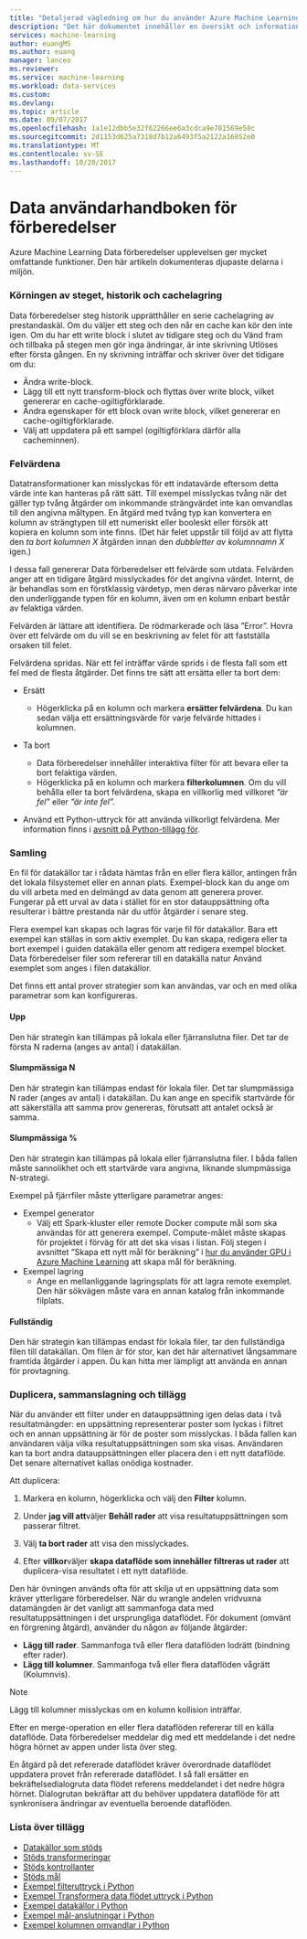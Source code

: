 ```yaml
---
title: "Detaljerad vägledning om hur du använder Azure Machine Learning Data förberedelser | Microsoft Docs"
description: "Det här dokumentet innehåller en översikt och information om hur du löser problem med Azure Machine Learning Data förberedelser"
services: machine-learning
author: euangMS
ms.author: euang
manager: lanceo
ms.reviewer: 
ms.service: machine-learning
ms.workload: data-services
ms.custom: 
ms.devlang: 
ms.topic: article
ms.date: 09/07/2017
ms.openlocfilehash: 1a1e12dbb5e32f62266ee6a3cdca9e781569e58c
ms.sourcegitcommit: 2d1153d625a7318d7b12a6493f5a2122a16052e0
ms.translationtype: MT
ms.contentlocale: sv-SE
ms.lasthandoff: 10/20/2017
---
```

# <a name="data-preparations-user-guide"></a>Data användarhandboken för förberedelser 
Azure Machine Learning Data förberedelser upplevelsen ger mycket omfattande funktioner. Den här artikeln dokumenteras djupaste delarna i miljön.

### <a name="step-execution-history-and-caching"></a>Körningen av steget, historik och cachelagring 
Data förberedelser steg historik upprätthåller en serie cachelagring av prestandaskäl. Om du väljer ett steg och den når en cache kan kör den inte igen. Om du har ett write block i slutet av tidigare steg och du Vänd fram och tillbaka på stegen men gör inga ändringar, är inte skrivning Utlöses efter första gången. En ny skrivning inträffar och skriver över det tidigare om du:

- Ändra write-block.
- Lägg till ett nytt transform-block och flyttas över write block, vilket genererar en cache-ogiltigförklarade.
- Ändra egenskaper för ett block ovan write block, vilket genererar en cache-ogiltigförklarade.
- Välj att uppdatera på ett sampel (ogiltigförklara därför alla cacheminnen).

### <a name="error-values"></a>Felvärdena

Datatransformationer kan misslyckas för ett indatavärde eftersom detta värde inte kan hanteras på rätt sätt. Till exempel misslyckas tvång när det gäller typ tvång åtgärder om inkommande strängvärdet inte kan omvandlas till den angivna måltypen. En åtgärd med tvång typ kan konvertera en kolumn av strängtypen till ett numeriskt eller booleskt eller försök att kopiera en kolumn som inte finns. (Det här felet uppstår till följd av att flytta den *ta bort kolumnen X* åtgärden innan den *dubbletter av kolumnnamn X* igen.)

I dessa fall genererar Data förberedelser ett felvärde som utdata. Felvärden anger att en tidigare åtgärd misslyckades för det angivna värdet. Internt, de är behandlas som en förstklassig värdetyp, men deras närvaro påverkar inte den underliggande typen för en kolumn, även om en kolumn enbart består av felaktiga värden.

Felvärden är lättare att identifiera. De rödmarkerade och läsa ”Error”. Hovra över ett felvärde om du vill se en beskrivning av felet för att fastställa orsaken till felet.

Felvärdena spridas. När ett fel inträffar värde sprids i de flesta fall som ett fel med de flesta åtgärder. Det finns tre sätt att ersätta eller ta bort dem:

* Ersätt
    -  Högerklicka på en kolumn och markera **ersätter felvärdena**. Du kan sedan välja ett ersättningsvärde för varje felvärde hittades i kolumnen.

* Ta bort
    - Data förberedelser innehåller interaktiva filter för att bevara eller ta bort felaktiga värden.
    - Högerklicka på en kolumn och markera **filterkolumnen**. Om du vill behålla eller ta bort felvärdena, skapa en villkorlig med villkoret *”är fel”* eller *”är inte fel”.*

* Använd ett Python-uttryck för att använda villkorligt felvärdena. Mer information finns i [avsnitt på Python-tillägg för](data-prep-python-extensibility-overview.md).

### <a name="sampling"></a>Samling
En fil för datakällor tar i rådata hämtas från en eller flera källor, antingen från det lokala filsystemet eller en annan plats. Exempel-block kan du ange om du vill arbeta med en delmängd av data genom att generera prover. Fungerar på ett urval av data i stället för en stor datauppsättning ofta resulterar i bättre prestanda när du utför åtgärder i senare steg.

Flera exempel kan skapas och lagras för varje fil för datakällor. Bara ett exempel kan ställas in som aktiv exemplet. Du kan skapa, redigera eller ta bort exempel i guiden datakälla eller genom att redigera exempel blocket. Data förberedelser filer som refererar till en datakälla natur Använd exemplet som anges i filen datakällor.

Det finns ett antal prover strategier som kan användas, var och en med olika parametrar som kan konfigureras.

#### <a name="top"></a>Upp
Den här strategin kan tillämpas på lokala eller fjärranslutna filer. Det tar de första N raderna (anges av antal) i datakällan.

#### <a name="random-n"></a>Slumpmässiga N 
Den här strategin kan tillämpas endast för lokala filer. Det tar slumpmässiga N rader (anges av antal) i datakällan. Du kan ange en specifik startvärde för att säkerställa att samma prov genereras, förutsatt att antalet också är samma.

#### <a name="random-"></a>Slumpmässiga % 
Den här strategin kan tillämpas på lokala eller fjärranslutna filer. I båda fallen måste sannolikhet och ett startvärde vara angivna, liknande slumpmässiga N-strategi.

Exempel på fjärrfiler måste ytterligare parametrar anges:

- Exempel generator 
  - Välj ett Spark-kluster eller remote Docker compute mål som ska användas för att generera exempel. Compute-målet måste skapas för projektet i förväg för att det ska visas i listan. Följ stegen i avsnittet ”Skapa ett nytt mål för beräkning” i [hur du använder GPU i Azure Machine Learning](how-to-use-gpu.md) att skapa mål för beräkning.
- Exempel lagring 
  - Ange en mellanliggande lagringsplats för att lagra remote exemplet. Den här sökvägen måste vara en annan katalog från inkommande filplats.

#### <a name="full-file"></a>Fullständig 
Den här strategin kan tillämpas endast för lokala filer, tar den fullständiga filen till datakällan. Om filen är för stor, kan det här alternativet långsammare framtida åtgärder i appen. Du kan hitta mer lämpligt att använda en annan för provtagning.


### <a name="fork-merge-and-append"></a>Duplicera, sammanslagning och tillägg

När du använder ett filter under en datauppsättning igen delas data i två resultatmängder: en uppsättning representerar poster som lyckas i filtret och en annan uppsättning är för de poster som misslyckas. I båda fallen kan användaren välja vilka resultatuppsättningen som ska visas. Användaren kan ta bort andra datauppsättningen eller placera den i ett nytt dataflöde. Det senare alternativet kallas onödiga kostnader.

Att duplicera: 
1. Markera en kolumn, högerklicka och välj den **Filter** kolumn.

2. Under **jag vill att**väljer **Behåll rader** att visa resultatuppsättningen som passerar filtret.

3. Välj **ta bort rader** att visa den misslyckades.

4. Efter **villkor**väljer **skapa dataflöde som innehåller filtreras ut rader** att duplicera-visa resultatet i ett nytt dataflöde.


Den här övningen används ofta för att skilja ut en uppsättning data som kräver ytterligare förberedelser. När du wrangle andelen vridvuxna datamängden är det vanligt att sammanfoga data med resultatuppsättningen i det ursprungliga dataflödet. För dokument (omvänt en förgrening åtgärd), använder du någon av följande åtgärder:

- **Lägg till rader**. Sammanfoga två eller flera dataflöden lodrätt (bindning efter rader). 
- **Lägg till kolumner**. Sammanfoga två eller flera dataflöden vågrätt (Kolumnvis).


>[!NOTE]
>Lägg till kolumner misslyckas om en kolumn kollision inträffar.


Efter en merge-operation en eller flera dataflöden refererar till en källa dataflöde. Data förberedelser meddelar dig med ett meddelande i det nedre högra hörnet av appen under lista över steg.


En åtgärd på det refererade dataflödet kräver överordnade dataflödet uppdatera provet från refererade dataflödet. I så fall ersätter en bekräftelsedialogruta data flödet referens meddelandet i det nedre högra hörnet. Dialogrutan bekräftar att du behöver uppdatera dataflöde för att synkronisera ändringar av eventuella beroende dataflöden.

### <a name="list-of-appendices"></a>Lista över tillägg 
* [Datakällor som stöds](data-prep-appendix2-supported-data-sources.md)  
* [Stöds transformeringar](data-prep-appendix3-supported-transforms.md)  
* [Stöds kontrollanter](data-prep-appendix4-supported-inspectors.md)  
* [Stöds mål](data-prep-appendix5-supported-destinations.md)  
* [Exempel filteruttryck i Python](data-prep-appendix6-sample-filter-expressions-python.md)  
* [Exempel Transformera data flödet uttryck i Python](data-prep-appendix7-sample-transform-data-flow-python.md)  
* [Exempel datakällor i Python](data-prep-appendix8-sample-source-connections-python.md)  
* [Exempel mål-anslutningar i Python](data-prep-appendix9-sample-destination-connections-python.md)  
* [Exempel kolumnen omvandlar i Python](data-prep-appendix10-sample-custom-column-transforms-python.md)  
